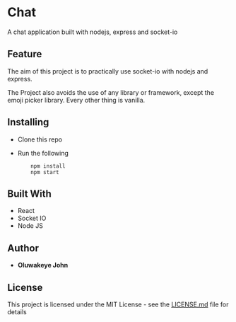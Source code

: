# Chat

A chat application built with nodejs, express and socket-io

## Feature

The aim of this project is to practically use socket-io with nodejs and express.

The Project also avoids the use of any library or framework, except the emoji picker library. Every other thing is vanilla.

## Installing

- Clone this repo
- Run the following

  ```
      npm install
      npm start
  ```

## Built With

- React
- Socket IO
- Node JS

## Author

- **Oluwakeye John**

## License

This project is licensed under the MIT License - see the [LICENSE.md](https://github.com/oluwakeye-john/chat/blob/master/LICENSE) file for details
